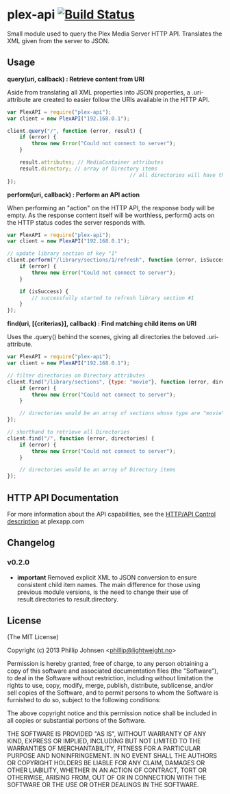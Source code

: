 # plex-api [![Build Status](https://api.travis-ci.org/phillipj/node-plex-api.png)](http://travis-ci.org/phillipj/node-plex-api)

Small module used to query the Plex Media Server HTTP API.
Translates the XML given from the server to JSON.

## Usage

**query(uri, callback) : Retrieve content from URI**

Aside from translating all XML properties into JSON properties, a .uri-attribute are created to easier follow the URIs available in the HTTP API.

```js
var PlexAPI = require("plex-api");
var client = new PlexAPI("192.168.0.1");

client.query("/", function (error, result) {
	if (error) {
		throw new Error("Could not connect to server");
	}

	result.attributes; // MediaContainer attributes
	result.directory; // array of Directory items
										// all directories will have the .uri-attribute attached
});
```

**perform(uri, callback) : Perform an API action**

When performing an "action" on the HTTP API, the response body will be empty.
As the response content itself will be worthless, perform() acts on the HTTP status codes the server responds with.

```js
var PlexAPI = require("plex-api");
var client = new PlexAPI("192.168.0.1");

// update library section of key "1"
client.perform("/library/sections/1/refresh", function (error, isSuccess) {
	if (error) {
		throw new Error("Could not connect to server");
	}

	if (isSuccess) {
		// successfully started to refresh library section #1
	}
});
```

**find(uri, [{criterias}], callback) : Find matching child items on URI**

Uses the .query() behind the scenes, giving all directories the beloved .uri-attribute.

```js
var PlexAPI = require("plex-api");
var client = new PlexAPI("192.168.0.1");

// filter directories on Directory attributes
client.find("/library/sections", {type: "movie"}, function (error, directories) {
	if (error) {
		throw new Error("Could not connect to server");
	}

	// directories would be an array of sections whose type are "movie"
});

// shorthand to retrieve all Directories
client.find("/", function (error, directories) {
	if (error) {
		throw new Error("Could not connect to server");
	}

	// directories would be an array of Directory items
});
```

## HTTP API Documentation
For more information about the API capabilities, see the [HTTP/API Control description](http://wiki.plexapp.com/index.php/HTTP_API/Control) at plexapp.com

## Changelog

### v0.2.0
- **important** Removed explicit XML to JSON conversion to ensure consistent child item names. The main difference for those using previous module versions, is the need to change their use of result.directories to result.directory.

## License
(The MIT License)

Copyright (c) 2013 Phillip Johnsen &lt;phillip@lightweight.no&gt;

Permission is hereby granted, free of charge, to any person obtaining
a copy of this software and associated documentation files (the
"Software"), to deal in the Software without restriction, including
without limitation the rights to use, copy, modify, merge, publish,
distribute, sublicense, and/or sell copies of the Software, and to
permit persons to whom the Software is furnished to do so, subject to
the following conditions:

The above copyright notice and this permission notice shall be
included in all copies or substantial portions of the Software.

THE SOFTWARE IS PROVIDED "AS IS", WITHOUT WARRANTY OF ANY KIND,
EXPRESS OR IMPLIED, INCLUDING BUT NOT LIMITED TO THE WARRANTIES OF
MERCHANTABILITY, FITNESS FOR A PARTICULAR PURPOSE AND
NONINFRINGEMENT. IN NO EVENT SHALL THE AUTHORS OR COPYRIGHT HOLDERS BE
LIABLE FOR ANY CLAIM, DAMAGES OR OTHER LIABILITY, WHETHER IN AN ACTION
OF CONTRACT, TORT OR OTHERWISE, ARISING FROM, OUT OF OR IN CONNECTION
WITH THE SOFTWARE OR THE USE OR OTHER DEALINGS IN THE SOFTWARE.
